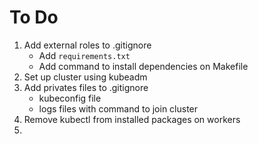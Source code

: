 # To Do
1. Add external roles to .gitignore
   * Add `requirements.txt`
   * Add command to install dependencies on Makefile
2. Set up cluster using kubeadm
3. Add privates files to .gitignore
   * kubeconfig file
   * logs files with command to join cluster
4. Remove kubectl from installed packages on workers
5. 